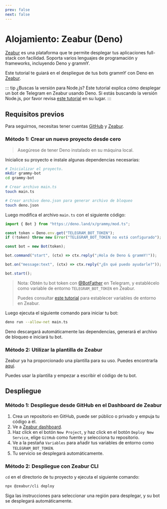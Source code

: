 ```yaml
---
prev: false
next: false
---
```


# Alojamiento: Zeabur (Deno)

[Zeabur](https://zeabur.com) es una plataforma que te permite desplegar tus aplicaciones full-stack con facilidad.
Soporta varios lenguajes de programación y frameworks, incluyendo Deno y grammY.

Este tutorial te guiará en el despliegue de tus bots grammY con Deno en [Zeabur](https://zeabur.com).

::: tip ¿Buscas la versión para Node.js?
Este tutorial explica cómo desplegar un bot de Telegram en Zeabur usando Deno.
Si estás buscando la versión Node.js, por favor revisa [este tutorial](./zeabur-nodejs) en su lugar.
:::

## Requisitos previos

Para seguirnos, necesitas tener cuentas [GitHub](https://github.com) y [Zeabur](https://zeabur.com).

### Método 1: Crear un nuevo proyecto desde cero

> Asegúrese de tener Deno instalado en su máquina local.

Inicialice su proyecto e instale algunas dependencias necesarias:

```sh
# Inicializar el proyecto.
mkdir grammy-bot
cd grammy-bot

# Crear archivo main.ts
touch main.ts

# Crear archivo deno.json para generar archivo de bloqueo
touch deno.json
```

Luego modifica el archivo `main.ts` con el siguiente código:

```ts
import { Bot } from "https://deno.land/x/grammy/mod.ts";

const token = Deno.env.get("TELEGRAM_BOT_TOKEN");
if (!token) throw new Error("TELEGRAM_BOT_TOKEN no está configurado");

const bot = new Bot(token);

bot.command("start", (ctx) => ctx.reply("¡Hola de Deno & grammY!"));

bot.on("message:text", (ctx) => ctx.reply("¿En qué puedo ayudarle?"));

bot.start();
```

> Nota: Obtén tu bot token con [@BotFather](https://t.me/BotFather) en Telegram, y establécelo como variable de entorno `TELEGRAM_BOT_TOKEN` en Zeabur.
>
> Puedes consultar [este tutorial](https://zeabur.com/docs/en-US/deploy/variables) para establecer variables de entorno en Zeabur.

Luego ejecuta el siguiente comando para iniciar tu bot:

```sh
deno run --allow-net main.ts
```

Deno descargará automáticamente las dependencias, generará el archivo de bloqueo e iniciará tu bot.

### Método 2: Utilizar la plantilla de Zeabur

Zeabur ya ha proporcionado una plantilla para su uso.
Puedes encontrarla [aquí](https://github.com/zeabur/deno-telegram-bot-starter).

Puedes usar la plantilla y empezar a escribir el código de tu bot.

## Despliegue

### Método 1: Despliegue desde GitHub en el Dashboard de Zeabur

1. Crea un repositorio en GitHub, puede ser público o privado y empuja tu código a él.
2. Ve a [Zeabur dashboard](https://dash.zeabur.com).
3. Haz click en el botón `New Project`, y haz click en el botón `Deploy New Service`, elige `GitHub` como fuente y selecciona tu repositorio.
4. Ve a la pestaña `Variables` para añadir tus variables de entorno como `TELEGRAM_BOT_TOKEN`.
5. Tu servicio se desplegará automáticamente.

### Método 2: Despliegue con Zeabur CLI

`cd` en el directorio de tu proyecto y ejecuta el siguiente comando:

```sh
npx @zeabur/cli deploy
```

Siga las instrucciones para seleccionar una región para desplegar, y su bot se desplegará automáticamente.
